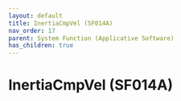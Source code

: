 ```yaml
---
layout: default
title: InertiaCmpVel (SF014A)
nav_order: 17
parent: System Function (Applicative Software)
has_children: true
---
```

# InertiaCmpVel (SF014A)
